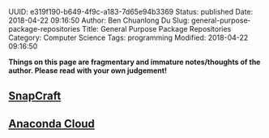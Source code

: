 UUID: e319f190-b649-4f9c-a183-7d65e94b3369
Status: published
Date: 2018-04-22 09:16:50
Author: Ben Chuanlong Du
Slug: general-purpose-package-repositories
Title: General Purpose Package Repositories
Category: Computer Science
Tags: programming
Modified: 2018-04-22 09:16:50

**Things on this page are fragmentary and immature notes/thoughts of the author. Please read with your own judgement!**

## [SnapCraft](https://snapcraft.io/)

## [Anaconda Cloud](https://anaconda.org/)
